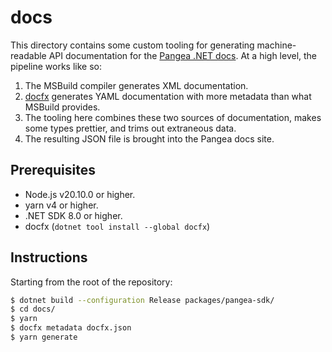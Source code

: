 # docs

This directory contains some custom tooling for generating machine-readable
API documentation for the [Pangea .NET docs][]. At a high level, the pipeline
works like so:

1. The MSBuild compiler generates XML documentation.
2. [docfx][] generates YAML documentation with more metadata than what MSBuild
   provides.
3. The tooling here combines these two sources of documentation, makes some
   types prettier, and trims out extraneous data.
4. The resulting JSON file is brought into the Pangea docs site.

## Prerequisites

- Node.js v20.10.0 or higher.
- yarn v4 or higher.
- .NET SDK 8.0 or higher.
- docfx (`dotnet tool install --global docfx`)

## Instructions

Starting from the root of the repository:

```bash
$ dotnet build --configuration Release packages/pangea-sdk/
$ cd docs/
$ yarn
$ docfx metadata docfx.json
$ yarn generate
```

[Pangea .NET docs]: https://pangea.cloud/docs/sdk/csharp/
[docfx]: https://dotnet.github.io/docfx/index.html
